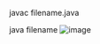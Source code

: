 javac filename.java

java filename
![image](https://github.com/user-attachments/assets/7f7938dc-51cd-4481-b6dd-a5f95322d8ba)
